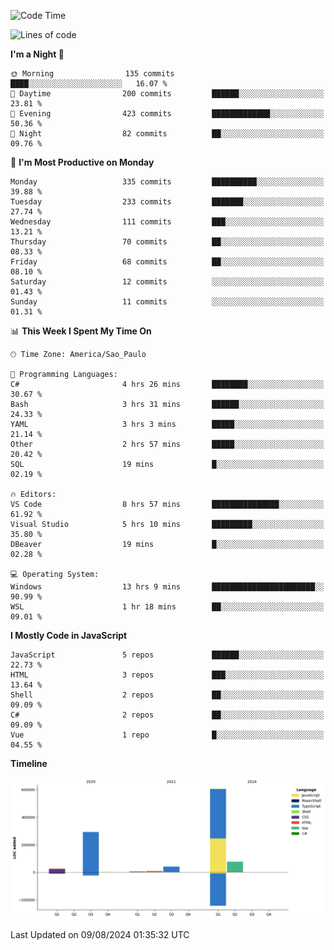 <!--START_SECTION:waka-->
![Code Time](http://img.shields.io/badge/Code%20Time-2%2C611%20hrs%2034%20mins-blue)

![Lines of code](https://img.shields.io/badge/From%20Hello%20World%20I%27ve%20Written-1.1%20million%20lines%20of%20code-blue)

**I'm a Night 🦉** 

```text
🌞 Morning                135 commits         ████░░░░░░░░░░░░░░░░░░░░░   16.07 % 
🌆 Daytime                200 commits         ██████░░░░░░░░░░░░░░░░░░░   23.81 % 
🌃 Evening                423 commits         █████████████░░░░░░░░░░░░   50.36 % 
🌙 Night                  82 commits          ██░░░░░░░░░░░░░░░░░░░░░░░   09.76 % 
```
📅 **I'm Most Productive on Monday** 

```text
Monday                   335 commits         ██████████░░░░░░░░░░░░░░░   39.88 % 
Tuesday                  233 commits         ███████░░░░░░░░░░░░░░░░░░   27.74 % 
Wednesday                111 commits         ███░░░░░░░░░░░░░░░░░░░░░░   13.21 % 
Thursday                 70 commits          ██░░░░░░░░░░░░░░░░░░░░░░░   08.33 % 
Friday                   68 commits          ██░░░░░░░░░░░░░░░░░░░░░░░   08.10 % 
Saturday                 12 commits          ░░░░░░░░░░░░░░░░░░░░░░░░░   01.43 % 
Sunday                   11 commits          ░░░░░░░░░░░░░░░░░░░░░░░░░   01.31 % 
```


📊 **This Week I Spent My Time On** 

```text
🕑︎ Time Zone: America/Sao_Paulo

💬 Programming Languages: 
C#                       4 hrs 26 mins       ████████░░░░░░░░░░░░░░░░░   30.67 % 
Bash                     3 hrs 31 mins       ██████░░░░░░░░░░░░░░░░░░░   24.33 % 
YAML                     3 hrs 3 mins        █████░░░░░░░░░░░░░░░░░░░░   21.14 % 
Other                    2 hrs 57 mins       █████░░░░░░░░░░░░░░░░░░░░   20.42 % 
SQL                      19 mins             █░░░░░░░░░░░░░░░░░░░░░░░░   02.19 % 

🔥 Editors: 
VS Code                  8 hrs 57 mins       ███████████████░░░░░░░░░░   61.92 % 
Visual Studio            5 hrs 10 mins       █████████░░░░░░░░░░░░░░░░   35.80 % 
DBeaver                  19 mins             █░░░░░░░░░░░░░░░░░░░░░░░░   02.28 % 

💻 Operating System: 
Windows                  13 hrs 9 mins       ███████████████████████░░   90.99 % 
WSL                      1 hr 18 mins        ██░░░░░░░░░░░░░░░░░░░░░░░   09.01 % 
```

**I Mostly Code in JavaScript** 

```text
JavaScript               5 repos             ██████░░░░░░░░░░░░░░░░░░░   22.73 % 
HTML                     3 repos             ███░░░░░░░░░░░░░░░░░░░░░░   13.64 % 
Shell                    2 repos             ██░░░░░░░░░░░░░░░░░░░░░░░   09.09 % 
C#                       2 repos             ██░░░░░░░░░░░░░░░░░░░░░░░   09.09 % 
Vue                      1 repo              █░░░░░░░░░░░░░░░░░░░░░░░░   04.55 % 
```



**Timeline**

![Lines of Code chart](https://raw.githubusercontent.com/jonhoffmam/jonhoffmam/master/assets/bar_graph.png)


 Last Updated on 09/08/2024 01:35:32 UTC
<!--END_SECTION:waka-->
